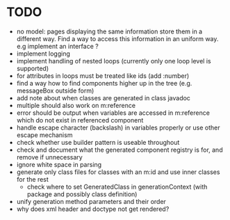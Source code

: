TODO
====

- no model: pages displaying the same information store them in a different way. 
  Find a way to access this information in an uniform way. e.g implement an interface ?
- implement logging
- implement handling of nested loops (currently only one loop level is supported)
- for attributes in loops must be treated like ids (add :number) 
- find a way how to find components higher up in the tree (e.g. messageBox outside form)
- add note about when classes are generated in class javadoc
- multiple should also work on m:reference
- error should be output when variables are accessed in m:reference which do not exist in referenced component
- handle escape character (backslash) in variables properly or use other escape mechanism
- check whether use builder pattern is useable throughout
- check and document what the generated component registry is for, and remove if unnecessary
- ignore white space in parsing
- generate only class files for classes with an m:id and use inner classes for the rest
  - check where to set GeneratedClass in generationContext (with package and possibly class definition)
- unify generation method parameters and their order
- why does xml header and doctype not get rendered?
